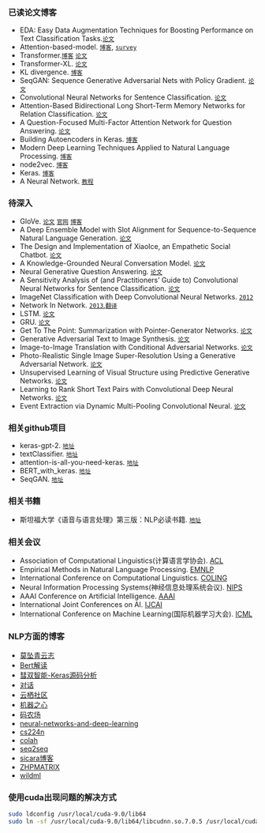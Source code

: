 ### 已读论文博客

* EDA: Easy Data Augmentation Techniques for Boosting Performance on Text Classification Tasks.[`论文`](https://arxiv.org/pdf/1901.11196.pdf)
* Attention-based-model. [`博客`](http://www.wildml.com/2016/01/attention-and-memory-in-deep-learning-and-nlp/), [`survey`](http://yanran.li/peppypapers/2015/10/07/survey-attention-model-1.html)
* Transformer.[`博客`](https://jalammar.github.io/illustrated-transformer/) [`论文`](https://arxiv.org/pdf/1706.03762.pdf)
* Transformer-XL. [`论文`](https://arxiv.org/pdf/1901.02860.pdf)
* KL divergence. [`博客`](https://www.countbayesie.com/blog/2017/5/9/kullback-leibler-divergence-explained)
* SeqGAN: Sequence Generative Adversarial Nets with Policy Gradient. [`论文`](https://arxiv.org/pdf/1609.05473.pdf)
* Convolutional Neural Networks for Sentence Classification. [`论文`](https://arxiv.org/pdf/1408.5882.pdf)
* Attention-Based Bidirectional Long Short-Term Memory Networks for Relation Classification. [`论文`](http://www.aclweb.org/anthology/P16-2034)
* A Question-Focused Multi-Factor Attention Network for Question Answering. [`论文`](https://arxiv.org/pdf/1801.08290.pdf)
* Building Autoencoders in Keras. [`博客`](https://blog.keras.io/building-autoencoders-in-keras.html)
* Modern Deep Learning Techniques Applied to Natural Language Processing. [`博客`](https://nlpoverview.com/)
* node2vec. [`博客`](https://towardsdatascience.com/node2vec-embeddings-for-graph-data-32a866340fef)
* Keras. [`博客`](https://www.pyimagesearch.com/2018/09/10/keras-tutorial-how-to-get-started-with-keras-deep-learning-and-python/)
* A Neural Network. [`教程`](https://iamtrask.github.io/2015/07/27/python-network-part2/)

### 待深入

* GloVe. [`论文`](https://nlp.stanford.edu/pubs/glove.pdf) [`官网`](https://nlp.stanford.edu/projects/glove/) [`博客`](https://blog.csdn.net/u014665013/article/details/79642083)
* A Deep Ensemble Model with Slot Alignment for Sequence-to-Sequence Natural Language Generation. [`论文`](https://arxiv.org/pdf/1805.06553.pdf)
* The Design and Implementation of XiaoIce, an Empathetic Social Chatbot. [`论文`](https://arxiv.org/pdf/1812.08989.pdf)
* A Knowledge-Grounded Neural Conversation Model. [`论文`](https://arxiv.org/pdf/1702.01932.pdf)
* Neural Generative Question Answering. [`论文`](https://arxiv.org/pdf/1512.01337v1.pdf)
* A Sensitivity Analysis of (and Practitioners’ Guide to) Convolutional Neural Networks for Sentence Classification. [`论文`](https://arxiv.org/pdf/1510.03820.pdf)
* ImageNet Classification with Deep Convolutional Neural Networks. [`2012`](http://120.52.51.17/www.cs.toronto.edu/~fritz/absps/imagenet.pdf)
* Network In Network. [`2013`](https://arxiv.org/pdf/1312.4400.pdf),[`翻译`](https://www.jianshu.com/p/8a3f9f06bbe3)
* LSTM. [`论文`](http://www.bioinf.jku.at/publications/older/2604.pdf)
* GRU. [`论文`](https://arxiv.org/pdf/1406.1078v3.pdf)
* Get To The Point: Summarization with Pointer-Generator Networks. [`论文`](https://arxiv.org/pdf/1704.04368.pdf)
* Generative Adversarial Text to Image Synthesis. [`论文`](https://arxiv.org/pdf/1605.05396.pdf)
* Image-to-Image Translation with Conditional Adversarial Networks. [`论文`](https://arxiv.org/pdf/1611.07004.pdf)
* Photo-Realistic Single Image Super-Resolution Using a Generative Adversarial Network. [`论文`](https://arxiv.org/pdf/1609.04802.pdf)
* Unsupervised Learning of Visual Structure using Predictive Generative Networks. [`论文`](https://arxiv.org/pdf/1511.06380.pdf)
* Learning to Rank Short Text Pairs with Convolutional Deep Neural Networks. [`论文`](http://citeseerx.ist.psu.edu/viewdoc/download?doi=10.1.1.723.6492&rep=rep1&type=pdf)
* Event Extraction via Dynamic Multi-Pooling Convolutional Neural. [`论文`](https://pdfs.semanticscholar.org/ca70/480f908ec60438e91a914c1075b9954e7834.pdf)

### 相关github项目

* keras-gpt-2. [`地址`](https://github.com/CyberZHG/keras-gpt-2)
* textClassifier. [`地址`](https://github.com/jiangxinyang227/textClassifier)
* attention-is-all-you-need-keras. [`地址`](https://github.com/msgi/attention-is-all-you-need-keras)
* BERT_with_keras. [`地址`](https://github.com/miroozyx/BERT_with_keras)
* SeqGAN. [`地址`](https://github.com/tyo-yo/SeqGAN)

### 相关书籍

* 斯坦福大学《语音与语言处理》第三版：NLP必读书籍. [`地址`](http://web.stanford.edu/~jurafsky/slp3/ed3book.pdf)

### 相关会议

* Association of Computational Linguistics(计算语言学协会). [ACL](https://www.aclweb.org/portal/)
* Empirical Methods in Natural Language Processing. [EMNLP]()
* International Conference on Computational Linguistics. [COLING](https://www.sheffield.ac.uk/dcs/research/groups/nlp/iccl/index#tab00)
* Neural Information Processing Systems(神经信息处理系统会议). [NIPS](https://nips.cc/)
* AAAI Conference on Artificial Intelligence. [AAAI](https://www.aaai.org/)
* International Joint Conferences on AI. [IJCAI](https://www.ijcai.org/)
* International Conference on Machine Learning(国际机器学习大会). [ICML](https://icml.cc/)

### NLP方面的博客

* [莫坠青云志](https://tobiaslee.top/)
* [Bert解读](https://www.cnblogs.com/rucwxb/p/10277217.html)
* [彗双智能-Keras源码分析](http://wangbn.blogspot.com/)
* [对话](https://www.leiphone.com/news/201704/8ofqhd0UEJVjgWHv.html)
* [云栖社区](https://yq.aliyun.com/teams/132/type_blog?spm=a2c4e.11153959.0.0.11fc2dc6TXzTzl)
* [机器之心](https://www.jiqizhixin.com/)
* [码农场](http://www.hankcs.com/)
* [neural-networks-and-deep-learning](http://neuralnetworksanddeeplearning.com/)
* [cs224n](http://web.stanford.edu/class/cs224n/index.html)
* [colah](https://colah.github.io/)
* [seq2seq](https://jalammar.github.io/visualizing-neural-machine-translation-mechanics-of-seq2seq-models-with-attention/)
* [sicara博客](https://blog.sicara.com/)
* [ZHPMATRIX](https://zhpmatrix.github.io/)
* [wildml](http://www.wildml.com/)

### 使用cuda出现问题的解决方式

```bash
sudo ldconfig /usr/local/cuda-9.0/lib64
sudo ln -sf /usr/local/cuda-9.0/lib64/libcudnn.so.7.0.5 /usr/local/cuda-9.0/lib64/libcudnn.so.7
```
